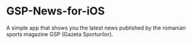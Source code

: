 GSP-News-for-iOS
================

A simple app that shows you the latest news published by the romanian sports magazine GSP (Gazeta Sporturilor).